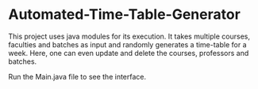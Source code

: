 # Automated-Time-Table-Generator
This project uses java modules for its execution. It takes multiple courses, faculties and batches as input and randomly generates a time-table for a week.
Here, one can even update and delete the courses, professors and batches.

Run the Main.java file to see the interface.
